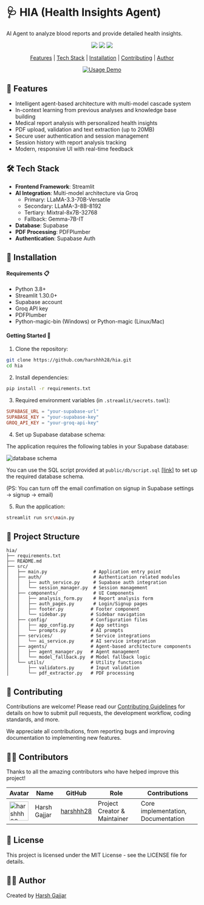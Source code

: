 # 🩺 HIA (Health Insights Agent)

AI Agent to analyze blood reports and provide detailed health insights.

<p align="center">
  <a href="https://github.com/harshhh28/hia/issues"><img src="https://img.shields.io/github/issues/harshhh28/hia"></a> 
  <a href="https://github.com/harshhh28/hia/stargazers"><img src="https://img.shields.io/github/stars/harshhh28/hia"></a>
  <a href="https://github.com/harshhh28/hia/blob/main/LICENSE">
    <img src="https://img.shields.io/badge/License-MIT-blue.svg">
  </a>
</p>

<p align="center">
  <a href="#-features">Features</a> |
  <a href="#%EF%B8%8F-tech-stack">Tech Stack</a> |
  <a href="#-installation">Installation</a> |
  <a href="#-contributing">Contributing</a> |
  <a href="#%EF%B8%8F-author">Author</a>
</p>

<p align="center">
  <a href="https://github.com/harshhh28/hia"><img src="https://raw.githubusercontent.com/harshhh28/hia/main/public/HIA_demo.gif" alt="Usage Demo"></a>
</p>

## 🌟 Features

- Intelligent agent-based architecture with multi-model cascade system
- In-context learning from previous analyses and knowledge base building
- Medical report analysis with personalized health insights
- PDF upload, validation and text extraction (up to 20MB)
- Secure user authentication and session management
- Session history with report analysis tracking
- Modern, responsive UI with real-time feedback

## 🛠️ Tech Stack

- **Frontend Framework**: Streamlit
- **AI Integration**: Multi-model architecture via Groq
  - Primary: LLaMA-3.3-70B-Versatile
  - Secondary: LLaMA-3-8B-8192
  - Tertiary: Mixtral-8x7B-32768
  - Fallback: Gemma-7B-IT
- **Database**: Supabase
- **PDF Processing**: PDFPlumber
- **Authentication**: Supabase Auth

## 🚀 Installation

#### Requirements 📋

- Python 3.8+
- Streamlit 1.30.0+
- Supabase account
- Groq API key
- PDFPlumber
- Python-magic-bin (Windows) or Python-magic (Linux/Mac)

#### Getting Started 📝

1. Clone the repository:

```bash
git clone https://github.com/harshhh28/hia.git
cd hia
```

2. Install dependencies:

```bash
pip install -r requirements.txt
```

3. Required environment variables (in `.streamlit/secrets.toml`):

```toml
SUPABASE_URL = "your-supabase-url"
SUPABASE_KEY = "your-supabase-key"
GROQ_API_KEY = "your-groq-api-key"
```

4. Set up Supabase database schema:

The application requires the following tables in your Supabase database:

![database schema](https://raw.githubusercontent.com/harshhh28/hia/main/public/db/schema.png)

You can use the SQL script provided at `public/db/script.sql` <a href="https://www.github.com/harshhh28/hia/blob/main/public/db/script.sql">[link]</a> to set up the required database schema.

(PS: You can turn off the email confimation on signup in Supabase settings -> signup -> email)

5. Run the application:

```bash
streamlit run src\main.py
```

## 📁 Project Structure

```
hia/
├── requirements.txt
├── README.md
├── src/
│   ├── main.py                 # Application entry point
│   ├── auth/                   # Authentication related modules
│   │   ├── auth_service.py     # Supabase auth integration
│   │   └── session_manager.py  # Session management
│   ├── components/             # UI Components
│   │   ├── analysis_form.py    # Report analysis form
│   │   ├── auth_pages.py       # Login/Signup pages
│   │   ├── footer.py          # Footer component
│   │   └── sidebar.py         # Sidebar navigation
│   ├── config/                # Configuration files
│   │   ├── app_config.py      # App settings
│   │   └── prompts.py         # AI prompts
│   ├── services/              # Service integrations
│   │   └── ai_service.py      # AI service integration
│   ├── agents/                # Agent-based architecture components
│   │   ├── agent_manager.py   # Agent management
│   │   └── model_fallback.py  # Model fallback logic
│   └── utils/                 # Utility functions
│       ├── validators.py      # Input validation
│       └── pdf_extractor.py   # PDF processing
```

## 👥 Contributing

Contributions are welcome! Please read our [Contributing Guidelines](CONTRIBUTING.md) for details on how to submit pull requests, the development workflow, coding standards, and more.

We appreciate all contributions, from reporting bugs and improving documentation to implementing new features.

## 👨‍💻 Contributors

Thanks to all the amazing contributors who have helped improve this project!

| Avatar | Name | GitHub | Role | Contributions |
|--------|------|--------|------|---------------|
| <img src="https://github.com/harshhh28.png" width="50px" height="50px" alt="harshhh28"/> | Harsh Gajjar | [harshhh28](https://github.com/harshhh28) | Project Creator & Maintainer | Core implementation, Documentation |

<!-- To future contributors: Your profile will be added here when your PR is merged! -->

## 📄 License

This project is licensed under the MIT License - see the LICENSE file for details.

## 🙋‍♂️ Author

Created by [Harsh Gajjar](https://harshgajjar.vercel.app)
